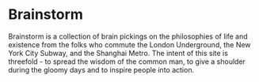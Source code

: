 # Brainstorm

Brainstorm is a collection of brain pickings on the philosophies of life and existence from the folks who commute the London Underground, the New York City Subway, and the Shanghai Metro. The intent of this site is threefold - to spread the wisdom of the common man, to give a shoulder during the gloomy days and to inspire people into action.
